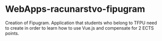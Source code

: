 # WebApps-racunarstvo-fipugram
Creation of Fipugram. Application that students who belong to TFPU need to create in order to learn how to use Vue.js and compensate for 2 ECTS points.
